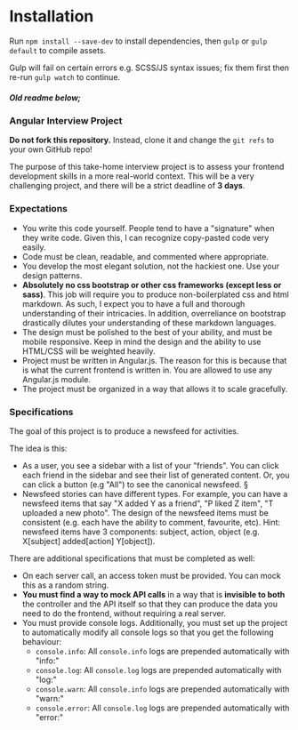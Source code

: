 # Installation

Run `npm install --save-dev` to install dependencies, then `gulp` or `gulp default` to compile assets.

Gulp will fail on certain errors e.g. SCSS/JS syntax issues; fix them first then re-run `gulp watch` to continue.

##### Old readme below;

### Angular Interview Project

**Do not fork this repository.** Instead, clone it and change the `git refs` to your own GitHub repo!

The purpose of this take-home interview project is to assess your frontend development skills in a more real-world context. This will be a very challenging project, and there will be a strict deadline of **3 days**.

### Expectations

- You write this code yourself. People tend to have a "signature" when they write code. Given this, I can recognize copy-pasted code very easily.
- Code must be clean, readable, and commented where appropriate.
- You develop the most elegant solution, not the hackiest one. Use your design patterns.
- **Absolutely no css bootstrap or other css frameworks (except less or sass)**. This job will require you to produce non-boilerplated css and html markdown. As such, I expect you to have a full and thorough understanding of their intricacies. In addition, overreliance on bootstrap drastically dilutes your understanding of these markdown languages.
- The design must be polished to the best of your ability, and must be mobile responsive. Keep in mind the design and the ability to use HTML/CSS will be weighted heavily.
- Project must be written in Angular.js. The reason for this is because that is what the current frontend is written in. You are allowed to use any Angular.js module.
- The project must be organized in a way that allows it to scale gracefully.

### Specifications

The goal of this project is to produce a newsfeed for activities.

The idea is this:

- As a user, you see a sidebar with a list of your "friends". You can click each friend in the sidebar and see their list of generated content. Or, you can click a button (e.g "All") to see the canonical newsfeed.
§
- Newsfeed stories can have different types. For example, you can have a newsfeed items that say "X added Y as a friend", "P liked Z item", "T uploaded a new photo". The design of the newsfeed items must be consistent (e.g. each have the ability to comment, favourite, etc). Hint: newsfeed items have 3 components: subject, action, object (e.g. X[subject] added[action] Y[object]).

There are additional specifications that must be completed as well:

- On each server call, an access token must be provided. You can mock this as a random string.
- **You must find a way to mock API calls** in a way that is **invisible to both** the controller and the API itself so that they can produce the data you need to do the frontend, without requiring a real server.
- You must provide console logs. Additionally, you must set up the project to automatically modify all console logs so that you get the following behaviour:
  - `console.info`: All `console.info` logs are prepended automatically with "info:"
  - `console.log`: All `console.log` logs are prepended automatically with "log:"
  - `console.warn`: All `console.info` logs are prepended automatically with "warn:"
  - `console.error`: All `console.log` logs are prepended automatically with "error:"
